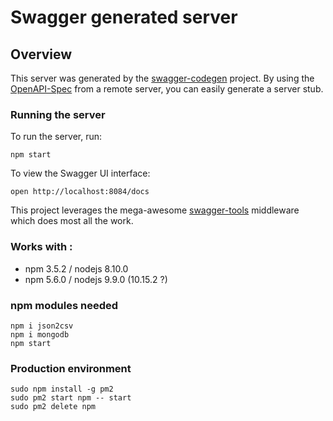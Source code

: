 # Swagger generated server

## Overview
This server was generated by the [swagger-codegen](https://github.com/swagger-api/swagger-codegen) project.  By using the [OpenAPI-Spec](https://github.com/OAI/OpenAPI-Specification) from a remote server, you can easily generate a server stub.

### Running the server
To run the server, run:

```
npm start
```

To view the Swagger UI interface:

```
open http://localhost:8084/docs
```

This project leverages the mega-awesome [swagger-tools](https://github.com/apigee-127/swagger-tools) middleware which does most all the work.



### Works with :
 - npm 3.5.2 / nodejs 8.10.0
 - npm 5.6.0 / nodejs 9.9.0 (10.15.2 ?)

### npm modules needed
```
npm i json2csv
npm i mongodb
npm start
```


### Production environment 
```
sudo npm install -g pm2
sudo pm2 start npm -- start
sudo pm2 delete npm
```

